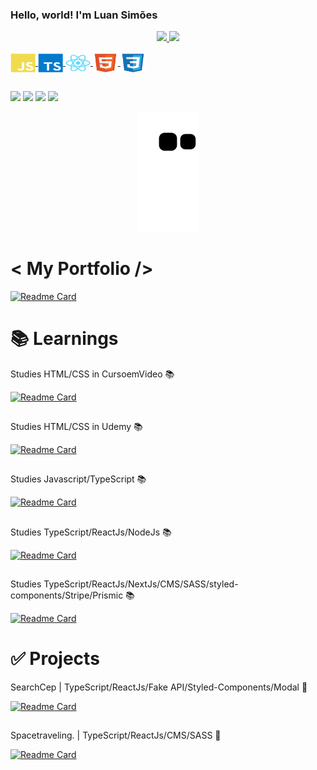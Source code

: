 ### Hello, world! I'm Luan Simões

<div align="center">
  <a href="https://github.com/SyLu4N">
  <img height="180em" src="https://github-readme-stats.vercel.app/api?username=sylu4n&show_icons=true&theme=dracula&include_all_commits=true&count_private=true"/>
  <img height="180em" src="https://github-readme-stats.vercel.app/api/top-langs/?username=sylu4n&layout=compact&langs_count=7&theme=dracula"/>
</div>
 <div style="display: inline_block"><br>
  <img align="center" alt="Javascript" height="30" width="40" src="https://raw.githubusercontent.com/devicons/devicon/master/icons/javascript/javascript-plain.svg">
  <img align="center" alt="TypeScript" height="30" width="40" src="https://raw.githubusercontent.com/devicons/devicon/master/icons/typescript/typescript-plain.svg">
  <img align="center" alt="React" height="30" width="40" src="https://raw.githubusercontent.com/devicons/devicon/master/icons/react/react-original.svg">
  <img align="center" alt="-HTML" height="30" width="40" src="https://raw.githubusercontent.com/devicons/devicon/master/icons/html5/html5-original.svg">
  <img align="center" alt="CSS" height="30" width="40" src="https://raw.githubusercontent.com/devicons/devicon/master/icons/css3/css3-original.svg">
</div>

##

<div> 
  <a href="https://www.instagram.com/_luannsimoes_/" target="_blank"><img src="https://img.shields.io/badge/-Instagram-%23E4405F?style=for-the-badge&logo=instagram&logoColor=white" target="_blank"></a>
 <a href="https://discord.gg/SyLu4N" target="_blank"><img src="https://img.shields.io/badge/Discord-7289DA?style=for-the-badge&logo=discord&logoColor=white" target="_blank"></a> 
  <a href = "mailto:luaan.carlos@hotmail.com"><img src="https://img.shields.io/badge/-Gmail-%23333?style=for-the-badge&logo=gmail&logoColor=white" target="_blank"></a>
  <a href="https://www.linkedin.com/in/luan-sim%C3%B5es-617492236/" target="_blank"><img src="https://img.shields.io/badge/-LinkedIn-%230077B5?style=for-the-badge&logo=linkedin&logoColor=white" target="_blank"></a> 
  
  <div align="center">
  
   ![Snake animation](https://github.com/SyLu4N/SyLu4N/blob/output/github-contribution-grid-snake.svg)
  
  </div>  
</div>

<div>
  <h1> &lt; My Portfolio /&gt; </h1>
  
  [![Readme Card](https://github-readme-stats.vercel.app/api/pin/?username=SyLu4N&repo=myportfolio&theme=dracula)](https://github.com/SyLu4N/myportfolio)
</div>

# 📚 Learnings

<div>  
   <p>Studies HTML/CSS in CursoemVideo 📚</p>
  
  [![Readme Card](https://github-readme-stats.vercel.app/api/pin/?username=SyLu4N&repo=HtmleCssCursoemVideo&theme=dracula)](https://github.com/SyLu4N/HtmleCssCursoemVideo)

  <h2></h2>
  
  <p>Studies HTML/CSS in Udemy 📚</p>
  
  [![Readme Card](https://github-readme-stats.vercel.app/api/pin/?username=SyLu4N&repo=HtmleCssUdemy&theme=dracula)](https://github.com/SyLu4N/HtmleCssUdemy)

  <h2></h2>
  
  <p>Studies Javascript/TypeScript 📚</p>
  
  [![Readme Card](https://github-readme-stats.vercel.app/api/pin/?username=SyLu4N&repo=JsUdemy&theme=dracula)](https://github.com/SyLu4N/JsUdemy)

  <h2></h2>

  <p>Studies TypeScript/ReactJs/NodeJs 📚</p>
  
  [![Readme Card](https://github-readme-stats.vercel.app/api/pin/?username=SyLu4N&repo=nlw-return&theme=dracula)](https://github.com/SyLu4N/nlw-return)

  <h2></h2>

  <p>Studies TypeScript/ReactJs/NextJs/CMS/SASS/styled-components/Stripe/Prismic 📚</p>
  
  [![Readme Card](https://github-readme-stats.vercel.app/api/pin/?username=SyLu4N&repo=ignite-rocketseat&theme=dracula)](https://github.com/SyLu4N/ignite-rocketseat)

</div>

# ✅ Projects

  <p>SearchCep | TypeScript/ReactJs/Fake API/Styled-Components/Modal 📍</p>

[![Readme Card](https://github-readme-stats.vercel.app/api/pin/?username=SyLu4N&repo=APIEndereco&theme=dracula)](https://github.com/SyLu4N/APIEndereco)

  <h2></h2>

  <p>Spacetraveling. | TypeScript/ReactJs/CMS/SASS 📱</p>
  
  [![Readme Card](https://github-readme-stats.vercel.app/api/pin/?username=SyLu4N&repo=blogNextJs&theme=dracula)](https://github.com/SyLu4N/blogNextJs)
